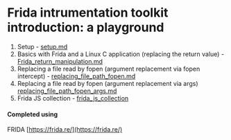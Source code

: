 # Frida intrumentation toolkit introduction: a playground

1. Setup - [setup.md](https://github.com/kxynos/embedded_hacking/blob/master/frida/setup.md)
2. Basics with Frida and a Linux C application (replacing the return value) - [Frida_return_manipulation.md](https://github.com/kxynos/embedded_hacking/blob/master/frida/Frida_return_manipulation.md)
3. Replacing a file read by fopen (argument replacement via fopen intercept) - [replacing_file_path_fopen.md](https://github.com/kxynos/embedded_hacking/blob/master/frida/replacing_file_path_fopen.md)
4. Replacing a file read by fopen (argument replacement via args) [replacing_file_path_fopen_args.md](https://github.com/kxynos/embedded_hacking/blob/master/frida/replacing_file_path_fopen_args.md)
5. Frida JS collection - [frida_js_collection](https://github.com/kxynos/embedded_hacking/blob/master/frida/frida_js_collection.md)



#### Completed using 
FRIDA [https://frida.re/](https://frida.re/)


